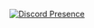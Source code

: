 [![Discord Presence](https://lanyard.cnrad.dev/api/1021115133466005525)](https://discord.com/users/1021115133466005525)
